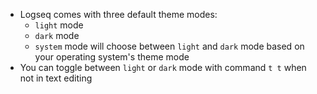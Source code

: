 - Logseq comes with three default theme modes:
	- `light` mode
	- `dark` mode
	- `system` mode will choose between `light` and `dark` mode based on your operating system's theme mode
- You can toggle between `light` or `dark` mode with command `t t` when not in text editing